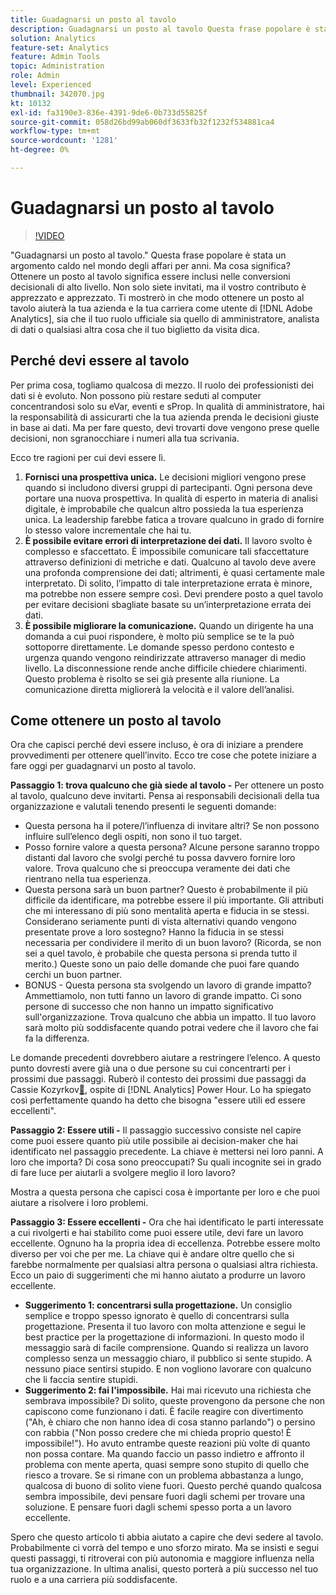 ```yaml
---
title: Guadagnarsi un posto al tavolo
description: Guadagnarsi un posto al tavolo Questa frase popolare è stata un argomento caldo nel mondo degli affari per anni. Ma cosa significa? Ottenere un posto al tavolo significa essere inclusi nelle conversioni decisionali di alto livello. Non solo siete invitati, ma il vostro contributo è apprezzato e apprezzato. Ti mostrerò in che modo ottenere un posto al tavolo aiuterà la tua azienda e la tua carriera di  [!DNL Adobe Analytics] amministratore.
solution: Analytics
feature-set: Analytics
feature: Admin Tools
topic: Administration
role: Admin
level: Experienced
thumbnail: 342070.jpg
kt: 10132
exl-id: fa3190e3-836e-4391-9de6-0b733d55825f
source-git-commit: 058d26bd99ab060df3633fb32f1232f534881ca4
workflow-type: tm+mt
source-wordcount: '1281'
ht-degree: 0%

---
```


# Guadagnarsi un posto al tavolo

>[!VIDEO](https://video.tv.adobe.com/v/342070/?quality=12&learn=on)

&quot;Guadagnarsi un posto al tavolo.&quot; Questa frase popolare è stata un argomento caldo nel mondo degli affari per anni. Ma cosa significa? Ottenere un posto al tavolo significa essere inclusi nelle conversioni decisionali di alto livello. Non solo siete invitati, ma il vostro contributo è apprezzato e apprezzato. Ti mostrerò in che modo ottenere un posto al tavolo aiuterà la tua azienda e la tua carriera come utente di [!DNL Adobe Analytics], sia che il tuo ruolo ufficiale sia quello di amministratore, analista di dati o qualsiasi altra cosa che il tuo biglietto da visita dica.

## Perché devi essere al tavolo

Per prima cosa, togliamo qualcosa di mezzo. Il ruolo dei professionisti dei dati si è evoluto. Non possono più restare seduti al computer concentrandosi solo su eVar, eventi e sProp. In qualità di amministratore, hai la responsabilità di assicurarti che la tua azienda prenda le decisioni giuste in base ai dati. Ma per fare questo, devi trovarti dove vengono prese quelle decisioni, non sgranocchiare i numeri alla tua scrivania.

Ecco tre ragioni per cui devi essere lì.

1. **Fornisci una prospettiva unica.** Le decisioni migliori vengono prese quando si includono diversi gruppi di partecipanti. Ogni persona deve portare una nuova prospettiva. In qualità di esperto in materia di analisi digitale, è improbabile che qualcun altro possieda la tua esperienza unica. La leadership farebbe fatica a trovare qualcuno in grado di fornire lo stesso valore incrementale che hai tu.
1. **È possibile evitare errori di interpretazione dei dati.** Il lavoro svolto è complesso e sfaccettato. È impossibile comunicare tali sfaccettature attraverso definizioni di metriche e dati. Qualcuno al tavolo deve avere una profonda comprensione dei dati; altrimenti, è quasi certamente male interpretato. Di solito, l’impatto di tale interpretazione errata è minore, ma potrebbe non essere sempre così. Devi prendere posto a quel tavolo per evitare decisioni sbagliate basate su un’interpretazione errata dei dati.
1. **È possibile migliorare la comunicazione.** Quando un dirigente ha una domanda a cui puoi rispondere, è molto più semplice se te la può sottoporre direttamente. Le domande spesso perdono contesto e urgenza quando vengono reindirizzate attraverso manager di medio livello. La disconnessione rende anche difficile chiedere chiarimenti. Questo problema è risolto se sei già presente alla riunione. La comunicazione diretta migliorerà la velocità e il valore dell’analisi.

## Come ottenere un posto al tavolo

Ora che capisci perché devi essere incluso, è ora di iniziare a prendere provvedimenti per ottenere quell’invito. Ecco tre cose che potete iniziare a fare oggi per guadagnarvi un posto al tavolo.

**Passaggio 1: trova qualcuno che già siede al tavolo -** Per ottenere un posto al tavolo, qualcuno deve invitarti. Pensa ai responsabili decisionali della tua organizzazione e valutali tenendo presenti le seguenti domande:

* Questa persona ha il potere/l’influenza di invitare altri? Se non possono influire sull’elenco degli ospiti, non sono il tuo target.
* Posso fornire valore a questa persona? Alcune persone saranno troppo distanti dal lavoro che svolgi perché tu possa davvero fornire loro valore. Trova qualcuno che si preoccupa veramente dei dati che rientrano nella tua esperienza.
* Questa persona sarà un buon partner? Questo è probabilmente il più difficile da identificare, ma potrebbe essere il più importante. Gli attributi che mi interessano di più sono mentalità aperta e fiducia in se stessi. Considerano seriamente punti di vista alternativi quando vengono presentate prove a loro sostegno? Hanno la fiducia in se stessi necessaria per condividere il merito di un buon lavoro? (Ricorda, se non sei a quel tavolo, è probabile che questa persona si prenda tutto il merito.) Queste sono un paio delle domande che puoi fare quando cerchi un buon partner.
* BONUS - Questa persona sta svolgendo un lavoro di grande impatto? Ammettiamolo, non tutti fanno un lavoro di grande impatto. Ci sono persone di successo che non hanno un impatto significativo sull&#39;organizzazione. Trova qualcuno che abbia un impatto. Il tuo lavoro sarà molto più soddisfacente quando potrai vedere che il lavoro che fai fa la differenza.

Le domande precedenti dovrebbero aiutare a restringere l’elenco. A questo punto dovresti avere già una o due persone su cui concentrarti per i prossimi due passaggi. Ruberò il contesto dei prossimi due passaggi da Cassie Kozyrkov[&#128279;](https://analyticshour.io/2021/12/14/182-making-better-decisions-and-being-useful-with-cassie-kozyrkov/), ospite di [!DNL Analytics] Power Hour. Lo ha spiegato così perfettamente quando ha detto che bisogna &quot;essere utili ed essere eccellenti&quot;.

**Passaggio 2: Essere utili -** Il passaggio successivo consiste nel capire come puoi essere quanto più utile possibile ai decision-maker che hai identificato nel passaggio precedente. La chiave è mettersi nei loro panni. A loro che importa? Di cosa sono preoccupati? Su quali incognite sei in grado di fare luce per aiutarli a svolgere meglio il loro lavoro?

Mostra a questa persona che capisci cosa è importante per loro e che puoi aiutare a risolvere i loro problemi.

**Passaggio 3: Essere eccellenti -** Ora che hai identificato le parti interessate a cui rivolgerti e hai stabilito come puoi essere utile, devi fare un lavoro eccellente. Ognuno ha la propria idea di eccellenza. Potrebbe essere molto diverso per voi che per me. La chiave qui è andare oltre quello che si farebbe normalmente per qualsiasi altra persona o qualsiasi altra richiesta. Ecco un paio di suggerimenti che mi hanno aiutato a produrre un lavoro eccellente.

* **Suggerimento 1: concentrarsi sulla progettazione.** Un consiglio semplice e troppo spesso ignorato è quello di concentrarsi sulla progettazione. Presenta il tuo lavoro con molta attenzione e segui le best practice per la progettazione di informazioni. In questo modo il messaggio sarà di facile comprensione. Quando si realizza un lavoro complesso senza un messaggio chiaro, il pubblico si sente stupido. A nessuno piace sentirsi stupido. E non vogliono lavorare con qualcuno che li faccia sentire stupidi.
* **Suggerimento 2: fai l&#39;impossibile.** Hai mai ricevuto una richiesta che sembrava impossibile? Di solito, queste provengono da persone che non capiscono come funzionano i dati. È facile reagire con divertimento (&quot;Ah, è chiaro che non hanno idea di cosa stanno parlando&quot;) o persino con rabbia (&quot;Non posso credere che mi chieda proprio questo! È impossibile!&quot;). Ho avuto entrambe queste reazioni più volte di quanto non possa contare. Ma quando faccio un passo indietro e affronto il problema con mente aperta, quasi sempre sono stupito di quello che riesco a trovare. Se si rimane con un problema abbastanza a lungo, qualcosa di buono di solito viene fuori. Questo perché quando qualcosa sembra impossibile, devi pensare fuori dagli schemi per trovare una soluzione. E pensare fuori dagli schemi spesso porta a un lavoro eccellente.

Spero che questo articolo ti abbia aiutato a capire che devi sedere al tavolo. Probabilmente ci vorrà del tempo e uno sforzo mirato. Ma se insisti e segui questi passaggi, ti ritroverai con più autonomia e maggiore influenza nella tua organizzazione. In ultima analisi, questo porterà a più successo nel tuo ruolo e a una carriera più soddisfacente.
